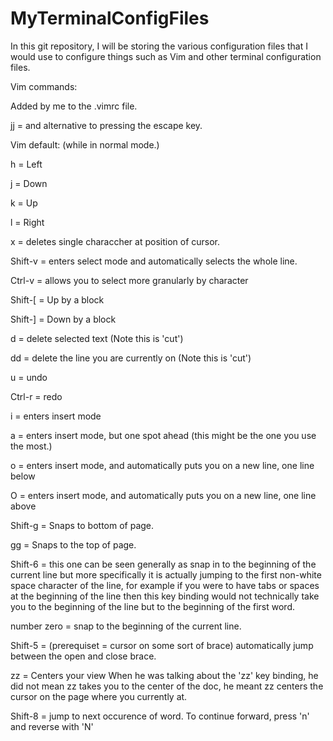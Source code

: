 # MyTerminalConfigFiles
In this git repository, I will be storing the various configuration files that I would use to configure things such as Vim and other terminal configuration files.

Vim commands:

Added by me to the .vimrc file.

jj = and alternative to pressing the escape key.

Vim default: (while in normal mode.)

h = Left

j = Down

k = Up

l = Right

x = deletes single characcher at position of cursor.

Shift-v = enters select mode and automatically selects the whole line.

Ctrl-v = allows you to select more granularly by character

Shift-[ = Up by a block

Shift-] = Down by a block

d = delete selected text (Note this is 'cut')

dd = delete the line you are currently on (Note this is 'cut')  

u = undo

Ctrl-r = redo

i = enters insert mode

a = enters insert mode, but one spot ahead (this might be the one you use the most.) 

o = enters insert mode, and automatically puts you on a new line, one line below

O = enters insert mode, and automatically puts you on a new line, one line above

Shift-g = Snaps to bottom of page.

gg = Snaps to the top of page.

Shift-6 = this one can be seen generally as snap in to the beginning of the current line but more specifically it is actually jumping to the first non-white space character of the line, for example if you were to have tabs or spaces at the beginning of the line then this key binding would not technically take you to the beginning of the line but to the beginning of the first word.

number zero = snap to the beginning of the current line.

Shift-5 = (prerequiset = cursor on some sort of brace) automatically jump between the open and close brace.

zz = Centers your view
When he was talking about the 'zz' key binding, he did not mean zz takes you to the center of the doc, he meant zz centers the cursor on the page where you currently at.

Shift-8 = jump to next occurence of word. To continue forward, press 'n' and reverse with 'N'


